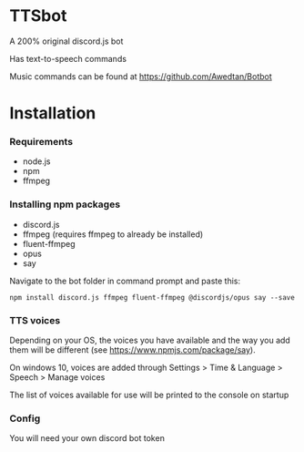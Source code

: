 # TTSbot

A 200% original discord.js bot

Has text-to-speech commands

Music commands can be found at https://github.com/Awedtan/Botbot

# Installation

### Requirements

- node.js
- npm
- ffmpeg

### Installing npm packages

- discord.js
- ffmpeg (requires ffmpeg to already be installed)
- fluent-ffmpeg
- opus
- say

Navigate to the bot folder in command prompt and paste this:

`npm install discord.js ffmpeg fluent-ffmpeg @discordjs/opus say --save`

### TTS voices

Depending on your OS, the voices you have available and the way you add them will be different (see https://www.npmjs.com/package/say). 

On windows 10, voices are added through Settings > Time & Language > Speech > Manage voices

The list of voices available for use will be printed to the console on startup

### Config

You will need your own discord bot token
